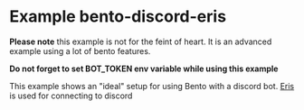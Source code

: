 # Example bento-discord-eris

**Please note** this example is not for the feint of heart. It is an advanced example using a lot of bento features.

**Do not forget to set BOT_TOKEN env variable while using this example**

This example shows an "ideal" setup for using Bento with a discord bot.
[Eris](https://www.npmjs.com/package/eris) is used for connecting to discord
